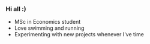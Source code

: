 ### Hi all :)


- MSc in Economics student
- Love swimming and running
- Experimenting with new projects whenever I've time



